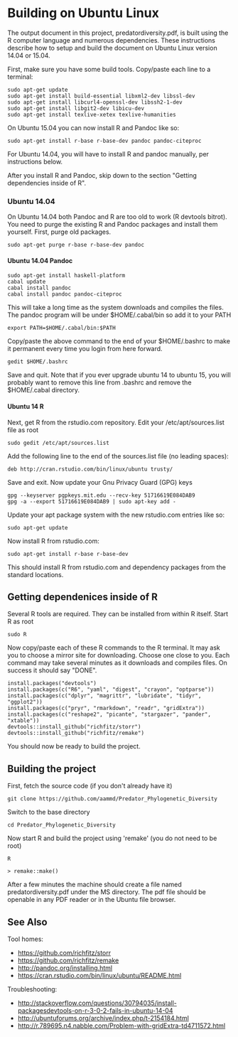 # Building on Ubuntu Linux

The output document in this project, predatordiversity.pdf, is built 
using the R computer language and numerous dependencies. These 
instructions describe how to setup and build the document on 
Ubuntu Linux version 14.04 or 15.04.

First, make sure you have some build tools. Copy/paste each line to a terminal:

    sudo apt-get update
    sudo apt-get install build-essential libxml2-dev libssl-dev
    sudo apt-get install libcurl4-openssl-dev libssh2-1-dev
    sudo apt-get install libgit2-dev libicu-dev
    sudo apt-get install texlive-xetex texlive-humanities

On Ubuntu 15.04 you can now install R and Pandoc like so:

    sudo apt-get install r-base r-base-dev pandoc pandoc-citeproc

For Ubuntu 14.04, you will have to install R and pandoc manually, per
instructions below. 

After you install R and Pandoc, skip down to the section "Getting 
dependencies inside of R".

### Ubuntu 14.04 

On Ubuntu 14.04 both Pandoc and R are too old to work (R devtools bitrot). 
You need to purge the existing R and Pandoc packages and install them 
yourself. First, purge old packages.

    sudo apt-get purge r-base r-base-dev pandoc

#### Ubuntu 14.04 Pandoc 

    sudo apt-get install haskell-platform
    cabal update
    cabal install pandoc
    cabal install pandoc pandoc-citeproc

This will take a long time as the system downloads and compiles the files. 
The pandoc program will be under $HOME/.cabal/bin so add it to your PATH

    export PATH=$HOME/.cabal/bin:$PATH

Copy/paste the above command to the end of your $HOME/.bashrc to make it 
permanent every time you login from here forward.

    gedit $HOME/.bashrc

Save and quit. Note that if you ever upgrade ubuntu 14 to ubuntu 15, you 
will probably want to remove this line from .bashrc and remove the 
$HOME/.cabal directory.

#### Ubuntu 14 R 

Next, get R from the rstudio.com repository. Edit your 
/etc/apt/sources.list file as root

    sudo gedit /etc/apt/sources.list

Add the following line to the end of the sources.list file (no leading spaces):

    deb http://cran.rstudio.com/bin/linux/ubuntu trusty/

Save and exit. Now update your Gnu Privacy Guard (GPG) keys

    gpg --keyserver pgpkeys.mit.edu --recv-key 51716619E084DAB9
    gpg -a --export 51716619E084DAB9 | sudo apt-key add -

Update your apt package system with the new rstudio.com entries like so:

    sudo apt-get update

Now install R from rstudio.com:

    sudo apt-get install r-base r-base-dev

This should install R from rstudio.com and dependency packages from
the standard locations. 

## Getting dependenices inside of R 

Several R tools are required. They can be installed from within R 
itself. Start R as root

    sudo R

Now copy/paste each of these R commands to the R terminal. It may ask you to 
choose a mirror site for downloading. Choose one close to you. Each command
may take several minutes as it downloads and compiles files. On success it 
should say "DONE".

    install.packages("devtools")
    install.packages(c("R6", "yaml", "digest", "crayon", "optparse"))
    install.packages(c("dplyr", "magrittr", "lubridate", "tidyr", "ggplot2"))
    install.packages(c("pryr", "rmarkdown", "readr", "gridExtra"))
    install.packages(c("reshape2", "picante", "stargazer", "pander", "xtable"))
    devtools::install_github("richfitz/storr")
    devtools::install_github("richfitz/remake")

You should now be ready to build the project.

## Building the project 

First, fetch the source code (if you don't already have it)

    git clone https://github.com/aammd/Predator_Phylogenetic_Diversity

Switch to the base directory

    cd Predator_Phylogenetic_Diversity

Now start R and build the project using 'remake' (you do not need to be root)
    
    R

    > remake::make()

After a few minutes the machine should create a file named 
predatordiversity.pdf under the MS directory. The pdf file should be
openable in any PDF reader or in the Ubuntu file browser.

## See Also

Tool homes:

* https://github.com/richfitz/storr
* https://github.com/richfitz/remake
* http://pandoc.org/installing.html
* https://cran.rstudio.com/bin/linux/ubuntu/README.html

Troubleshooting:

* http://stackoverflow.com/questions/30794035/install-packagesdevtools-on-r-3-0-2-fails-in-ubuntu-14-04
* http://ubuntuforums.org/archive/index.php/t-2154184.html
* http://r.789695.n4.nabble.com/Problem-with-gridExtra-td4711572.html

